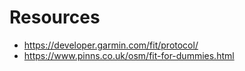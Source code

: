 
# Resources

* https://developer.garmin.com/fit/protocol/
* https://www.pinns.co.uk/osm/fit-for-dummies.html
